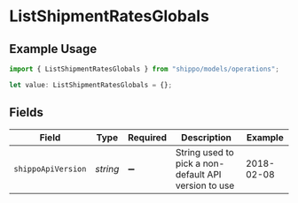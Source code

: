 # ListShipmentRatesGlobals

## Example Usage

```typescript
import { ListShipmentRatesGlobals } from "shippo/models/operations";

let value: ListShipmentRatesGlobals = {};
```

## Fields

| Field                                                | Type                                                 | Required                                             | Description                                          | Example                                              |
| ---------------------------------------------------- | ---------------------------------------------------- | ---------------------------------------------------- | ---------------------------------------------------- | ---------------------------------------------------- |
| `shippoApiVersion`                                   | *string*                                             | :heavy_minus_sign:                                   | String used to pick a non-default API version to use | 2018-02-08                                           |